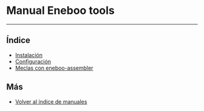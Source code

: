 # Manual Eneboo tools
---------------------------

## Índice

  * [Instalación](./instalacion.md)
  * [Configuración](./configuracion.md)
  * [Meclas con eneboo-assembler](./eneboo-assembler.md)
  
## Más

  * [Volver al índice de manuales](../README.md)


